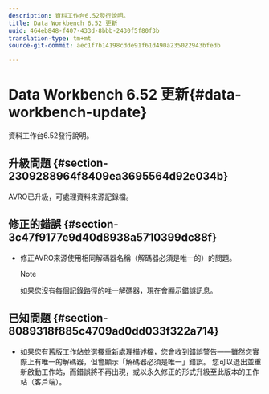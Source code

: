 ```yaml
---
description: 資料工作台6.52發行說明。
title: Data Workbench 6.52 更新
uuid: 464eb848-f407-433d-8bbb-2430f5f80f3b
translation-type: tm+mt
source-git-commit: aec1f7b14198cdde91f61d490a235022943bfedb

---
```



# Data Workbench 6.52 更新{#data-workbench-update}

資料工作台6.52發行說明。

## 升級問題 {#section-2309288964f8409ea3695564d92e034b}

AVRO已升級，可處理資料來源記錄檔。

## 修正的錯誤 {#section-3c47f9177e9d40d8938a5710399dc88f}

* 修正AVRO來源使用相同解碼器名稱（解碼器必須是唯一的）的問題。

   >[!NOTE]
   >
   >如果您沒有每個記錄路徑的唯一解碼器，現在會顯示錯誤訊息。

## 已知問題 {#section-8089318f885c4709ad0dd033f322a714}

* 如果您有舊版工作站並選擇重新處理描述檔，您會收到錯誤警告——雖然您實際上有唯一的解碼器，但會顯示「解碼器必須是唯一」錯誤。 您可以退出並重新啟動工作站，而錯誤將不再出現，或以永久修正的形式升級至此版本的工作站（客戶端）。
